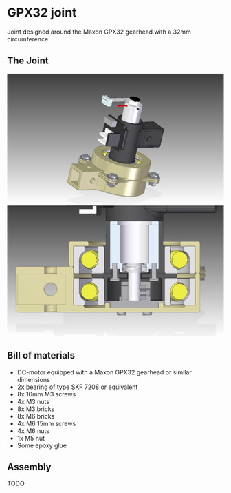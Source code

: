 # GPX32 joint
Joint designed around the Maxon GPX32 gearhead with a 32mm circumference

## The Joint
![joint assembly](./img/32mm_joint_assembly.jpg)
![joint cutout](./img/32mm_joint_assembly_cutout.jpg)

## Bill of materials
* DC-motor equipped with a Maxon GPX32 gearhead or similar dimensions
* 2x bearing of type SKF 7208 or equivalent
* 8x 10mm M3 screws
* 4x M3 nuts
* 8x M3 bricks
* 8x M6 bricks
* 4x M6 15mm screws
* 4x M6 nuts
* 1x M5 nut
* Some epoxy glue

## Assembly
TODO